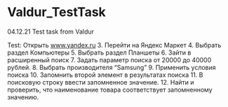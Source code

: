# Valdur_TestTask
04.12.21 Test task from Valdur

Test: 
Открыть www.yandex.ru
3.	Перейти на Яндекс Маркет
4.	Выбрать раздел  Компьютеры
5.	Выбрать раздел Планшеты
6.	Зайти в расширенный поиск
7.	Задать параметр поиска от 20000 до 40000 рублей.
8.	Выбрать производителя “Samsung”
9.	Применить условия поиска
10.	Запомнить второй элемент в результатах поиска
11.	В поисковую строку ввести запомненное значение.
12.	Найти и проверить, что наименование товара соответствует запомненному значению.
